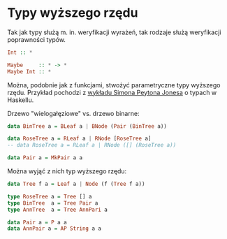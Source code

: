 # Typy wyższego rzędu
Tak jak typy służą m. in. weryfikacji wyrażeń, tak rodzaje służą weryfikacji poprawności typów.

```haskell
Int :: *

Maybe     :: * -> *
Maybe Int :: *
```

Można, podobnie jak z funkcjami, stwożyć parametryczne typy wyższego rzędu. Przykład pochodzi z [wykładu Simona Peytona Jonesa](https://www.youtube.com/watch?v=brE_dyedGm0) o typach w Haskellu.

Drzewo "wielogałęziowe" vs. drzewo binarne:
```haskell
data BinTree a = BLeaf a | BNode (Pair (BinTree a))

data RoseTree a = RLeaf a | RNode [RoseTree a]
-- data RoseTree a = RLeaf a | RNode ([] (RoseTree a))

data Pair a = MkPair a a
```

Można wyjąć z nich typ wyższego rzędu:
```haskell
data Tree f a = Leaf a | Node (f (Tree f a))

type RoseTree a = Tree [] a
type BinTree  a = Tree Pair a
type AnnTree  a = Tree AnnPari a

data Pair a = P a a
data AnnPair a = AP String a a
```

